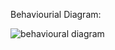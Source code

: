 Behaviourial Diagram:
 
 
 ![behavioural diagram](https://user-images.githubusercontent.com/94520197/144261625-7a2f2f6f-e2ee-4ef8-8789-d5adb47bb4cc.jpg)
